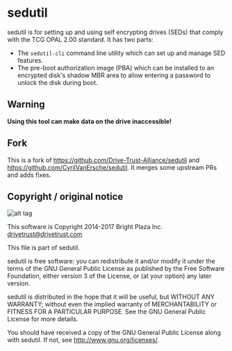 # sedutil
sedutil is for setting up and using self encrypting drives (SEDs) that
comply with the TCG OPAL 2.00 standard. It has two parts:

- The `sedutil-cli` command line utility which can set up and manage
  SED features.
- The pre-boot authorization image (PBA) which can be installed to an
  encrypted disk's shadow MBR area to allow entering a password to unlock
  the disk during boot.

## Warning
**Using this tool can make data on the drive inaccessible!**

## Fork
This is a fork of https://github.com/Drive-Trust-Alliance/sedutil and
https://github.com/CyrilVanErsche/sedutil. It merges some upstream PRs
and adds fixes.

## Copyright / original notice
![alt tag](https://avatars0.githubusercontent.com/u/13870012?v=3&s=200)

This software is Copyright 2014-2017 Bright Plaza Inc. <drivetrust@drivetrust.com>

This file is part of sedutil.

sedutil is free software: you can redistribute it and/or modify
it under the terms of the GNU General Public License as published by
the Free Software Foundation, either version 3 of the License, or
(at your option) any later version.

sedutil is distributed in the hope that it will be useful,
but WITHOUT ANY WARRANTY; without even the implied warranty of
MERCHANTABILITY or FITNESS FOR A PARTICULAR PURPOSE.  See the
GNU General Public License for more details.

You should have received a copy of the GNU General Public License
along with sedutil.  If not, see <http://www.gnu.org/licenses/>.
